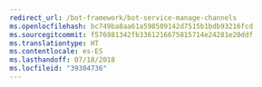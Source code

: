```yaml
---
redirect_url: /bot-framework/bot-service-manage-channels
ms.openlocfilehash: bc749ba8aa61a598509142d7515b1bdb93216fcd
ms.sourcegitcommit: f576981342fb3361216675815714e24281e20ddf
ms.translationtype: HT
ms.contentlocale: es-ES
ms.lasthandoff: 07/18/2018
ms.locfileid: "39304736"
---
```

